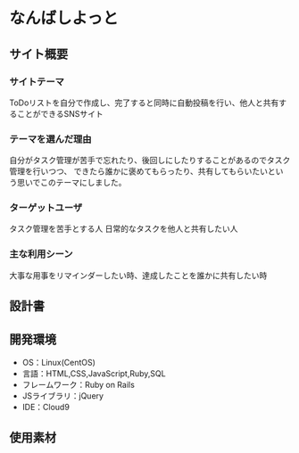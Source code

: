# なんばしよっと

## サイト概要
### サイトテーマ
ToDoリストを自分で作成し、完了すると同時に自動投稿を行い、他人と共有することができるSNSサイト

### テーマを選んだ理由
自分がタスク管理が苦手で忘れたり、後回しにしたりすることがあるのでタスク管理を行いつつ、
できたら誰かに褒めてもらったり、共有してもらいたいという思いでこのテーマにしました。

### ターゲットユーザ
タスク管理を苦手とする人
日常的なタスクを他人と共有したい人

### 主な利用シーン
大事な用事をリマインダーしたい時、達成したことを誰かに共有したい時

## 設計書


## 開発環境
- OS：Linux(CentOS)
- 言語：HTML,CSS,JavaScript,Ruby,SQL
- フレームワーク：Ruby on Rails
- JSライブラリ：jQuery
- IDE：Cloud9

## 使用素材
